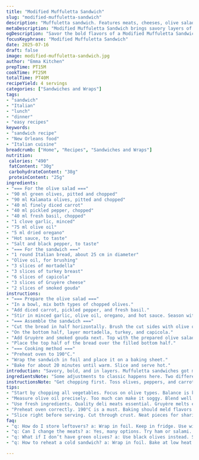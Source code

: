 ```yaml
---
title: "Modified Muffuletta Sandwich"
slug: "modified-muffuletta-sandwich"
description: "Muffuletta sandwich. Features meats, cheeses, olive salad. Classically New Orleans. Different ingredients here. Italian bread highlights. Salty, savory, delicious. Olive salad adds bite. Each layer plays a role. A good option for lunch or dinner."
metaDescription: "Modified Muffuletta Sandwich brings savory layers of meats and cheeses. An olive salad adds a zesty kick. Perfect for a hearty meal."
ogDescription: "Savor the bold flavors of a Modified Muffuletta Sandwich. With meats, cheeses, and zesty olive salad, it’s a delightful feast."
focusKeyphrase: "Modified Muffuletta Sandwich"
date: 2025-07-16
draft: false
image: modified-muffuletta-sandwich.jpg
author: "Emma Kitchen"
prepTime: PT15M
cookTime: PT25M
totalTime: PT40M
recipeYield: 4 servings
categories: ["Sandwiches and Wraps"]
tags:
- "sandwich"
- "Italian"
- "lunch"
- "dinner"
- "easy recipes"
keywords:
- "sandwich recipe"
- "New Orleans food"
- "Italian cuisine"
breadcrumb: ["Home", "Recipes", "Sandwiches and Wraps"]
nutrition: 
 calories: "490"
 fatContent: "30g"
 carbohydrateContent: "38g"
 proteinContent: "25g"
ingredients:
- "=== For the olive salad ==="
- "90 ml green olives, pitted and chopped"
- "90 ml Kalamata olives, pitted and chopped"
- "40 ml finely diced carrot"
- "40 ml pickled pepper, chopped"
- "40 ml fresh basil, chopped"
- "1 clove garlic, minced"
- "75 ml olive oil"
- "5 ml dried oregano"
- "Hot sauce, to taste"
- "Salt and black pepper, to taste"
- "=== For the sandwich ==="
- "1 round Italian bread, about 25 cm in diameter"
- "Olive oil, for brushing"
- "3 slices of mortadella"
- "3 slices of turkey breast"
- "6 slices of capicola"
- "3 slices of Gruyère cheese"
- "2 slices of smoked gouda"
instructions:
- "=== Prepare the olive salad ==="
- "In a bowl, mix both types of chopped olives."
- "Add diced carrot, pickled pepper, and fresh basil."
- "Stir in minced garlic, olive oil, oregano, and hot sauce. Season with salt and pepper. Set aside."
- "=== Assemble the sandwich ==="
- "Cut the bread in half horizontally. Brush the cut sides with olive oil."
- "On the bottom half, layer mortadella, turkey, and capicola."
- "Add Gruyère and smoked gouda next. Top with the prepared olive salad."
- "Place the top half of the bread over the filled bottom half."
- "=== Cooking method ==="
- "Preheat oven to 190°C."
- "Wrap the sandwich in foil and place it on a baking sheet."
- "Bake for about 20 minutes until warm. Slice and serve hot."
introduction: "Savory, bold, and in layers. Muffuletta sandwiches got meats. They got cheeses too. And olive salad, lots of it. A journey of tastes. Heaps of ingredients fill this one. Italian bread makes it sturdy. Nice for sharing or a solo meal. Built with favorites. Turkey, mortadella, and capicola all stack up. Cheeses melt into that mix. Tangy olives add a kick. A fast bake brings it together. Serve warm. Cut neatly for party style. Very rich but still good."
ingredientsNote: "Some adjustments to classic happens here. Two different olives combined for depth. Another crunchy element added: carrots. Pickled peppers bring a different zing. Fresh basil brightens up the salad. Use quality green olives. Olive oil is essential for the right taste. Don't skip the oregano. Use a round bread for traditional shape. Look for fresh deli meats. Quality cheeses are good here. Gruyère melts nicely. Smoked gouda gives a different richness. Adjust sandwich meat as needed. Try other combinations too."
instructionsNote: "Get chopping first. Toss olives, peppers, and carrot into the bowl. Mix them well with olive oil. You want a cohesive salad. The bread is next. Slice and prepare for the fillings. Layer meats and cheeses carefully. Stack them high. Don't forget the olive salad, spread it generously. Wrap up the sandwich for baking. Be sure it is tight to hold warmth. Bake until everything melds. Get a good crust on the outside. Slice after baking. Enjoy right away for best taste."
tips:
- "Start by chopping all vegetables. Focus on olive types. Balance is key. Green and Kalamata, great mix. Texture from chopped carrots. Add crunch."
- "Measure olive oil precisely. Too much can make it soggy. Blend well. Oregano adds flavor depth. Don't skimp. Season well with salt."
- "Use fresh ingredients. Quality deli meats essential. Gruyère melts effortlessly. Gouda adds a distinct taste. Mix and match fillings for variety."
- "Preheat oven correctly. 190°C is a must. Baking should meld flavors nicely. Wrap it tightly. Keeps heat inside."
- "Slice right before serving. Cut through crust. Neat pieces for sharing. Flavor peaks fresh. Reheat leftover? Keep moisture with foil."
faq:
- "q: How do I store leftovers? a: Wrap in foil. Keep in fridge. Use within two days."
- "q: Can I change the meats? a: Yes, many options. Try ham or salami. Different flavor profiles."
- "q: What if I don’t have green olives? a: Use black olives instead. Slightly different taste, but works."
- "q: How to reheat a cold sandwich? a: Wrap in foil. Bake at low heat. Keep moist. Don’t dry out."

---
```

